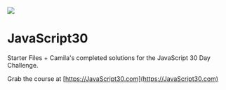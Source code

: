 ﻿![](https://javascript30.com/images/JS3-social-share.png)

# JavaScript30

Starter Files + Camila's completed solutions for the JavaScript 30 Day Challenge.

Grab the course at [https://JavaScript30.com](https://JavaScript30.com)
